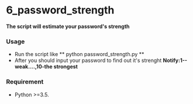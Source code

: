 # 6_password_strength


**The script will estimate your password's strength**

### Usage


- Run the script like ** python password_strength.py **
- After you should input your password to find out it's strenght
**Notify:1--weak....,10-the strongest**


### Requirement


- Python >=3.5.

